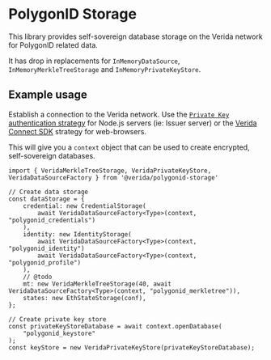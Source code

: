 
# PolygonID Storage

This library provides self-sovereign database storage on the Verida network for PolygonID related data.

It has drop in replacements for `InMemoryDataSource`, `InMemoryMerkleTreeStorage` and `InMemoryPrivateKeyStore`.

## Example usage

Establish a connection to the Verida network. Use the [`Private Key` authentication strategy](https://developers.verida.network/docs/client-sdk/authentication#2-private-key) for Node.js servers (ie: Issuer server) or the [Verida Connect SDK](https://developers.verida.network/docs/single-sign-on-sdk) strategy for web-browsers.

This will give you a `context` object that can be used to create encrypted, self-sovereign databases.

```
import { VeridaMerkleTreeStorage, VeridaPrivateKeyStore, VeridaDataSourceFactory } from '@verida/polygonid-storage'

// Create data storage
const dataStorage = {
    credential: new CredentialStorage(
        await VeridaDataSourceFactory<Type>(context, "polygonid_credentials")
    ),
    identity: new IdentityStorage(
        await VeridaDataSourceFactory<Type>(context, "polygonid_identity")
        await VeridaDataSourceFactory<Type>(context, "polygonid_profile")
    ),
    // @todo
    mt: new VeridaMerkleTreeStorage(40, await VeridaDataSourceFactory<Type>(context, "polygonid_merkletree")),
    states: new EthStateStorage(conf),
};

// Create private key store
const privateKeyStoreDatabase = await context.openDatabase(
    "polygonid_keystore"
);
const keyStore = new VeridaPrivateKeyStore(privateKeyStoreDatabase);
```